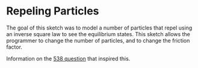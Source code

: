 # Repeling Particles

The goal of this sketch was to model a number of particles that repel using an inverse square law to see the equilibrium states.
This sketch allows the programmer to change the number of particles, and to change the friction factor.

Information on the [538 question](https://fivethirtyeight.com/features/the-little-mathematically-determined-house-on-the-prairie/) that inspired this.

